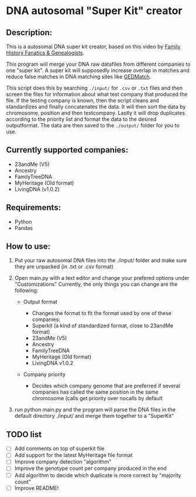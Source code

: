 # DNA autosomal "Super Kit" creator

## Description:
This is a autosomal DNA super kit creator, based on this video by [Family History Fanatics & Genealogists](https://www.youtube.com/watch?v=IJmAHNSODuw).

This program will merge your DNA raw datafiles from different companies to one "super kit".
A super kit will supposedly increase overlap in matches and reduce false matches in DNA matching sites like [GEDMatch](https://www.gedmatch.com).

This script does this by searching `./input/` for `.csv` or `.txt` files and then screen the files for information about what test company that produced the file.
If the testing company is known, then the script cleans and standardizes and finally concatenates the data.
It will then sort the data by chromosome, position and then testcompany.
Lastly it will drop duplicates according to the priority list and format the data to the desired outputformat.
The data are then saved to the `./output/` folder for you to use.



## Currently supported companies:
* 23andMe (V5)
* Ancestry
* FamilyTreeDNA
* MyHeritage (Old format)
* LivingDNA (v1.0.2)



## Requirements:
* Python
* Pandas



## How to use:

1. Put your raw autosomal DNA files into the ./input/ folder and make sure they are unpacked (in .txt or .csv format)

2. Open main.py with a text editor and change your prefered options under "Customizations"
Currently, the only things you can change are the following:

    * Output format
        - Changes the format to fit the format used by one of these companies:
        - Superkit (a kind of standardized format, close to 23andMe format)
        - 23andMe (V5)
        - Ancestry
        - FamilyTreeDNA
        - MyHeritage (Old format)
        - LivingDNA v1.0.2

    * Company priority
        - Decides which company genome that are preferred if several companies has called the same position in the same chromosome (calls get priority over nocalls by default

3. run python main.py and the program will parse the DNA files in the default directory ./input/ and merge them together to a "SuperKit"



## TODO list
- [ ] Add comments on top of superkit file
- [ ] Add support for the latest MyHeritage file format
- [ ] Improve company detection "algorithm"
- [ ] Improve the genotype count per company produced in the end
- [ ] Add algorithm to decide which duplicate is more correct by "majority count"
- [ ] Improve README!